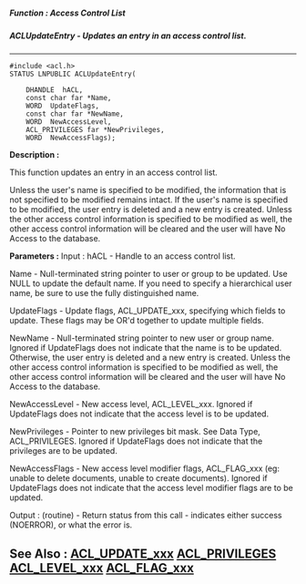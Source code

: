 ##### Function : Access Control List
##### ACLUpdateEntry - Updates an entry in an access control list.
---
```
#include <acl.h>
STATUS LNPUBLIC ACLUpdateEntry(

	DHANDLE  hACL,
	const char far *Name,
	WORD  UpdateFlags,
	const char far *NewName,
	WORD  NewAccessLevel,
	ACL_PRIVILEGES far *NewPrivileges,
	WORD  NewAccessFlags);
```
**Description :**

This function updates an entry in an access control list.  

Unless the user's name is specified to be modified, the information that is not 
specified to be modified remains intact.  If the user's name is specified to be 
modified, the user entry is deleted and a new entry is created.  Unless the 
other access control information is specified to be modified as well, the other 
access control information will be cleared and the user will have No Access to 
the database.

**Parameters :**
Input :
hACL  -  Handle to an access control list.

Name  -  Null-terminated string pointer to user or group to be updated.  Use NULL to update the default name.  If you need to specify a hierarchical user name, be sure to use the fully distinguished name.

UpdateFlags  -   Update flags, ACL_UPDATE_xxx, specifying which fields to update.  These flags may be OR'd together to update multiple fields.

NewName  -  Null-terminated string pointer to new user or group name.  Ignored if UpdateFlags does not indicate that the name is to be updated.  Otherwise, the user entry is deleted and a new entry is created.  Unless the other access control information is specified to be modified as well, the other access control information will be cleared and the user will have No Access to the database.

NewAccessLevel  -  New access level, ACL_LEVEL_xxx.  Ignored if UpdateFlags does not indicate that the access level is to be updated.

NewPrivileges  -  Pointer to new privileges bit mask.  See Data Type, ACL_PRIVILEGES.  Ignored  if UpdateFlags does not indicate that the privileges are to be updated. 

NewAccessFlags  -   New access level modifier flags, ACL_FLAG_xxx  (eg:  unable to delete documents, unable to create documents).  Ignored if UpdateFlags does not indicate that the access level modifier flags are to be updated.

Output :
(routine)  -  Return status from this call - indicates either success (NOERROR), or what the error is.



**See Also :**
[ACL_UPDATE_xxx](/reference/Symb/ACL_UPDATE_xxx)
[ACL_PRIVILEGES](/reference/Data/ACL_PRIVILEGES)
[ACL_LEVEL_xxx](/reference/Symb/ACL_LEVEL_xxx)
[ACL_FLAG_xxx](/reference/Symb/ACL_FLAG_xxx)
---
